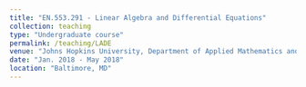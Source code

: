 ```yaml
---
title: "EN.553.291 - Linear Algebra and Differential Equations"
collection: teaching
type: "Undergraduate course"
permalink: /teaching/LADE
venue: "Johns Hopkins University, Department of Applied Mathematics and Statistics"
date: "Jan. 2018 - May 2018"
location: "Baltimore, MD"
---
```

